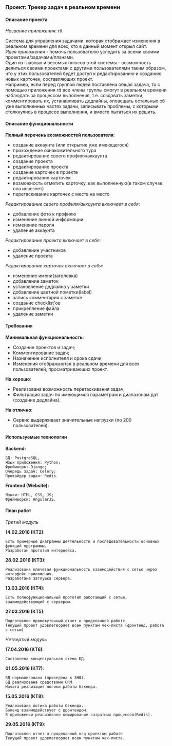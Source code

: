 ### Проект: Трекер задач в реальном времени

#### Описание проекта

*Название приложения*: rtt

Система для управления задачами, которая отображает изменения в реальном времени для всех, кто в данный момент открыл сайт.  
*Идея приложения* - помочь пользователю уследить за всеми своими проектами/задачами/планами.   
Один из главных и весомых плюсов этой системы - возможность делиться своими проектами с другими пользователями таким образом, что у этих пользователей будет доступ к редактированию и созданию новых карточек, составляющих проект.   
Например, если перед группой людей поставлена общая задача, то с помощью приложения *rtt* все члены группы смогут в реальном времени наблюдать за процессом выполнения, т.е. создавать заметки, комментировать их, устанавливать дедлайны, оповещать остальных об уже выполненных частях задачи, записывать проблемы, с которыми столкнулись в процессе выполнения, и вместе пытаться их решить.

#### Описание функциональности

**Полный перечень возможностей пользователя**:

* создание аккаунта (или открытие уже имеющегося)
* прохождение ознакомительного тура
* редактирование своего профиля/аккаунта
* создание проекта
* редактирование проекта
* создание карточек в проекте
* редактирование карточек
* возможность отметить карточку, как выполненную(в таком случае она исчезнет)
* перетаскивание карточек с места на место

*Редактирование своего профиля/аккаунта включает в себя*:

* добавление фото к профилю
* изменение личной информации
* изменение пароля
* удаление аккаунта

*Редактирование проекта включает в себя*:

* добавление участников
* удаление проекта

*Редактирование карточек включает в себя*:

* изменение имени(заголовка)
* добавление заметок
* установление дедлайна у заметки
* добавление цветной пометки(label)
* запись комментария к заметке
* создание checklist'ов
* прикрепление файла
* удаление заметки

#### Требования

**Минимальная функциональность**:

* Создание проектов и задач;
* Комментирование задач;
* Назначение исполнителя и срока сдачи;
* Изменения отображаются в реальном времени для всех пользователей, просматривающих проект.

**На хорошо**:

* Реализована возможность перетаскивания задач;
* Фильтрация задач по имеющимся параметрам и диапазонам дат (создание дедлайна).

**На отлично**:

* Сервис выдерживает значительные нагрузки (по 200 пользователей).
    
#### Используемые технологии

**Backend:** 

    БД: PostgreSQL,  
    Язык приложения: Python; 
    Фреймворк: Django;  
    Очередь задач: Celery; 
    Провайдер задач: Redis. 
    
**Frontend (Website):**

    Языки: HTML, CSS, JS; 
    Фреймворки: AngularJS. 

#### План работ
*Третий модуль*

**14.02.2016 (КТ2)**:

    Есть примерные диаграммы деятельности и последовательности основных функций программы.
    Разработан прототип интерфейса.

**28.02.2016 (КТ3)**:

    Реализована ключевая функциональность взаимодействия с сетью через интерфейс приложения.
    Разработана заглушка сервера.

**13.03.2016 (КТ4)**:

    Есть полнофункциональный прототип работающий с сетью, взаимодействующий с сервером.

**27.03.2016 (КТ5)**:

    Подготовлен промежуточный отчет о проделанной работе.
    Текущий проект удовлетворяет всем пунктам чек-листа (фронтенд, работа с сетью)

*Четвертый модуль*

**17.04.2016 (КТ6)**:

    Составлена концептуальная схема БД.

**01.05.2016 (КТ7)**:

    БД нормализована (приведена к 3НФ).
    БД реализована средствами ORM.
    Начата реализация логики работы бэкенда.

**15.05.2016 (КТ8)**:

    Реализована логика работы бэкенда.
    Бэкенд взаимодействует с фронтендом.
    В приложении реализовано кеширование затратных процессов(Redis).

**29.05.2016 (КТ9)**:

    Подготовлен отчет о проделанной над проектом работе
    Текущий проект удовлетворяет всем пунктам чек-листа.

